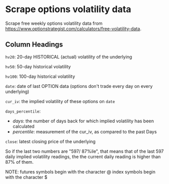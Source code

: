 # Scrape options volatility data
Scrape free weekly options volatility data from https://www.optionstrategist.com/calculators/free-volatility-data.

## Column Headings

`hv20`: 20-day HISTORICAL (actual) volatility of the underlying

`hv50`: 50-day historical volatility

`hv100`: 100-day historical volatility

`date`: date of last OPTION data (options don't trade every day on every underlying)

`cur_iv`: the implied volatility of these options on `date`

`days_percentile`: 
  - _days_: the number of days back for which implied volatility has been calculated
  - _percentile_: measurement of the cur_iv, as compared to the past Days

`close`: latest closing price of the underlying

So if the last two numbers are "597/ 87%ile", that means that of the last 597 daily implied volatility readings, the the current daily reading is higher than 87% of them.

NOTE: futures symbols begin with the character @ index symbols begin with the character $
